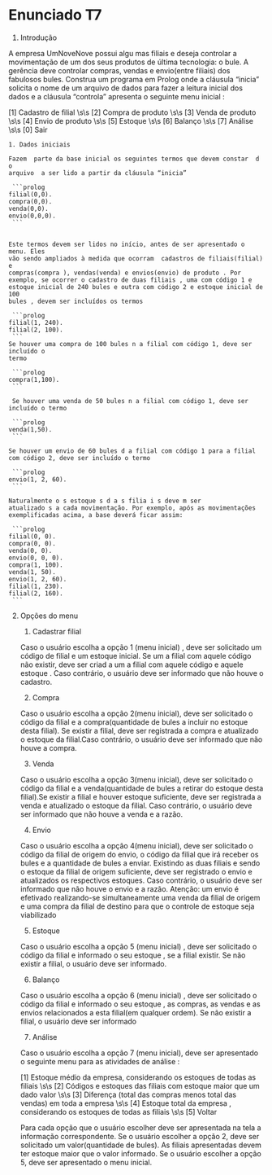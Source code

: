 Enunciado T7
=================

1. Introdução

 A  empresa UmNoveNove  possui algu mas  filiais e deseja controlar a
 movimentação de um dos seus produtos de última tecnologia: o bule. A gerência
 deve controlar compras, vendas e envio(entre filiais) dos fabulosos bules.
 Construa um  programa em Prolog  onde a cláusula “inicia” solicita o nome de um
 arquivo de dados para fazer a leitura inicial dos dados e  a cláusula
 “controla” apresenta o seguinte menu  inicial :

 [1]  Cadastro de filial \s\s
 [2]  Compra de produto \s\s
 [3]  Venda de produto \s\s
 [4]  Envio de produto \s\s
 [5]  Estoque \s\s
 [6]  Balanço \s\s
 [7] Análise \s\s
 [0] Sair
  
    1. Dados iniciais 

    Fazem  parte da base inicial os seguintes termos que devem constar  d o
	arquivo  a ser lido a partir da cláusula “inicia” 

	 ```prolog
	filial(0,0). 
	compra(0,0).
	venda(0,0).
	envio(0,0,0).
	 ```


	Este termos devem ser lidos no início, antes de ser apresentado o menu. Eles
	vão sendo ampliados à medida que ocorram  cadastros de filiais(filial) e
	compras(compra ), vendas(venda) e envios(envio) de produto . Por
	exemplo, se ocorrer o cadastro de duas filiais , uma com código 1 e
	estoque inicial de 240 bules e outra com código 2 e estoque inicial de 100
	bules , devem ser incluídos os termos 

	 ```prolog
	filial(1, 240).
	filial(2, 100).
	 ```
	Se houver uma compra de 100 bules n a filial com código 1, deve ser incluído o
	termo

	 ```prolog
	compra(1,100). 
	 ```

	 Se houver uma venda de 50 bules n a filial com código 1, deve ser incluído o termo

	 ```prolog
	venda(1,50).
	 ```

	Se houver um envio de 60 bules d a filial com código 1 para a filial com código 2, deve ser incluído o termo

	 ```prolog
	envio(1, 2, 60).
	 ```

	Naturalmente o s estoque s d a s filia i s deve m ser
	atualizado s a cada movimentação. Por exemplo, após as movimentações
	exemplificadas acima, a base deverá ficar assim:

	 ```prolog
	filial(0, 0).  
	compra(0, 0).
	venda(0, 0).
	envio(0, 0, 0).
	compra(1, 100).
	venda(1, 50).
	envio(1, 2, 60).
	filial(1, 230).
	filial(2, 160).
	 ```

2. Opções do menu 
    1. Cadastrar filial

	Caso o usuário escolha a opção 1 (menu	inicial) , deve ser solicitado um
	código de filial e um estoque inicial. Se um a filial com aquele código não
	existir, deve ser criad a um a filial com aquele código e aquele estoque .
	Caso contrário, o usuário deve ser informado que não houve o cadastro.

    2. Compra

	Caso o usuário escolha a opção 2(menu inicial), deve ser solicitado o código
	da filial e a compra(quantidade de bules a incluir no estoque desta filial).
	Se existir a filial, deve ser registrada a compra	e atualizado o estoque
	da filial.Caso contrário, o usuário deve ser informado que não houve a
	compra.

	3. Venda

	Caso o usuário escolha a opção 3(menu inicial), deve ser solicitado o código
	da filial e a venda(quantidade de bules a retirar do estoque desta
	filial).Se existir a filial e houver estoque suficiente, deve ser registrada
	a venda e atualizado o  estoque da filial. Caso contrário, o usuário deve
	ser informado que não houve a venda e a razão.

	4. Envio

	Caso o usuário escolha a opção 4(menu inicial), deve ser solicitado o código
	da filial de origem do envio, o código da filial que irá receber os bules e
	a quantidade de bules a enviar. Existindo as duas filiais e sendo o estoque
	da filial de origem suficiente, deve ser registrado o envio e atualizados os
	respectivos estoques. Caso contrário, o usuário deve ser informado que não
	houve o envio e a razão. Atenção: um envio é efetivado realizando-se
	simultaneamente uma venda da filial de origem e uma compra da filial de
	destino para que o controle de estoque seja viabilizado 

    5. Estoque

	Caso o usuário escolha a opção 5 (menu inicial) , deve ser solicitado o
	código da filial e informado o seu estoque , se a filial existir. Se não
	existir a filial, o usuário deve ser informado.

    6. Balanço

	Caso o usuário escolha a opção 6 (menu inicial) , deve ser solicitado o código
	da filial e informado o seu estoque , as compras, as vendas e as envios
	relacionados a esta filial(em qualquer ordem). Se não existir a filial, o
	usuário deve ser informado

    7. Análise

	Caso o usuário escolha a opção 7 (menu inicial), deve ser apresentado o seguinte menu para as atividades de análise : 
	
	[1] Estoque médio da empresa, considerando os estoques de todas as filiais \s\s
	[2] Códigos e estoques das filiais com estoque maior que um dado valor \s\s
	[3] Diferença (total das compras menos total das vendas) em toda a empresa \s\s
	[4] Estoque total da empresa , considerando os estoques de todas as filiais \s\s
	[5] Voltar

	Para cada opção que o usuário escolher deve ser apresentada na tela a
	informação correspondente. Se o usuário escolher a opção 2, deve ser
	solicitado um valor(quantidade de bules). As filiais apresentadas devem ter
	estoque maior que o valor informado. Se o usuário escolher a opção 5, deve
	ser apresentado o menu inicial.
